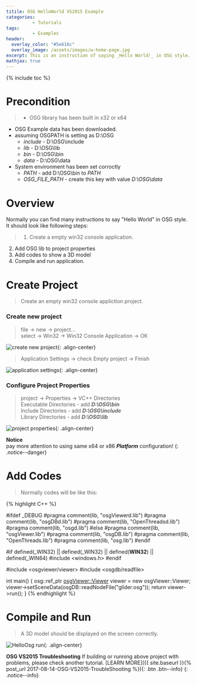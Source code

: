 ```yaml
---
titile: OSG HelloWorld VS2015 Example
categories: 
          - Tutorials
tags:          
          - Examples
header:
  overlay_color: "#5e616c"
  overlay_image: /assets/images/w-home-page.jpg
excerpt: This is an instruction of saying _Hello World!_ in OSG style. This project will build by using Visual Studio 2015.
mathjax: true
---
```


{% include toc %}

# Precondition

> * OSG library has been built in x32 or x64
* OSG Example data has been downloaded. 
* assuming OSGPATH is setting as D:\OSG
    * _include_ - D:\OSG\include
    * _lib_     - D:\OSG\lib
    * _bin_     - D:\OSG\bin
    * _data_    - D:\OSG\data
* System environment has been set corroctly
    * _PATH_          - add D:\OSG\bin to _PATH_
    * _OSG_FILE_PATH_ - create this key with value _D:\OSG\data_  


# Overview
Normally you can find many instructions to say "Hello World" in OSG style.  
It should look like following steps:
> 1. Create a empty win32 console application.
2. Add OSG lib to project properties
3. Add codes to show a 3D model
4. Compile and run application. 

# Create Project
> Create an empty win32 console appliction project.

### Create new project

> file -> new -> project...  
> select -> Win32 -> Win32 Console Application -> OK  

![create new project][create new project]{: .align-center}

> Application Settings -> check Empty project -> Finish  

![application settings][application settings]{: .align-center}

### Configure Project Properties

> project -> Properties -> VC++ Directories  
> Executable Directories - add **_D:\OSG\bin_**  
> Include Directories - add **_D:\OSG\include_**  
> Library Directories - add **_D:\OSG\lib_**  

![project properties][project properties]{: .align-center}

**Notice**  
pay more attention to using same x64 or x86 **_Platform_** configuration!
{: .notice--danger}

# Add Codes


> Normally codes will be like this:

{% highlight C++ %}

#ifdef _DEBUG
#pragma comment(lib, "osgViewerd.lib")
#pragma comment(lib, "osgDBd.lib")
#pragma comment(lib, "OpenThreadsd.lib")
#pragma comment(lib, "osgd.lib")
#else
#pragma comment(lib, "osgViewer.lib")
#pragma comment(lib, "osgDB.lib")
#pragma comment(lib, "OpenThreads.lib")
#pragma comment(lib, "osg.lib")
#endif

#if defined(_WIN32) || defined(_WIN32) || defined(__WIN32__) || defined(_WIN64)
#include <windows.h>
#endif

#include <osgviewer/viewer>
#include <osgdb/readfile>

int main()
{
	osg::ref_ptr <osgViewer::Viewer> viewer = new osgViewer::Viewer;
	viewer->setSceneData(osgDB::readNodeFile("glider.osg"));
	return viewer->run();
}
{% endhighlight %}


# Compile and Run

> A 3D model should be displayed on the screen correctly.

![HelloOsg run][HelloOsg run]{: .align-center}


**OSG VS2015 Troubleshooting**
If building or running above project with problems, please check another tutorial. [LEARN MORE]({{ site.baseurl }}{% post_url 2017-08-14-OSG-VS2015-TroubleShooting %}){: .btn .btn--info}
{: .notice--info}


[create new project]: {{site.url}}{{site.baseurl}}/assets/images/posts/HelloOsg/HelloOsg01.png
[application settings]: {{site.url}}{{site.baseurl}}/assets/images/posts/HelloOsg/HelloOsg02.png
[project properties]: {{site.url}}{{site.baseurl}}/assets/images/posts/HelloOsg/HelloOsg03.png
[HelloOsg run]: {{site.url}}{{site.baseurl}}/assets/images/osg/glider.jpg



